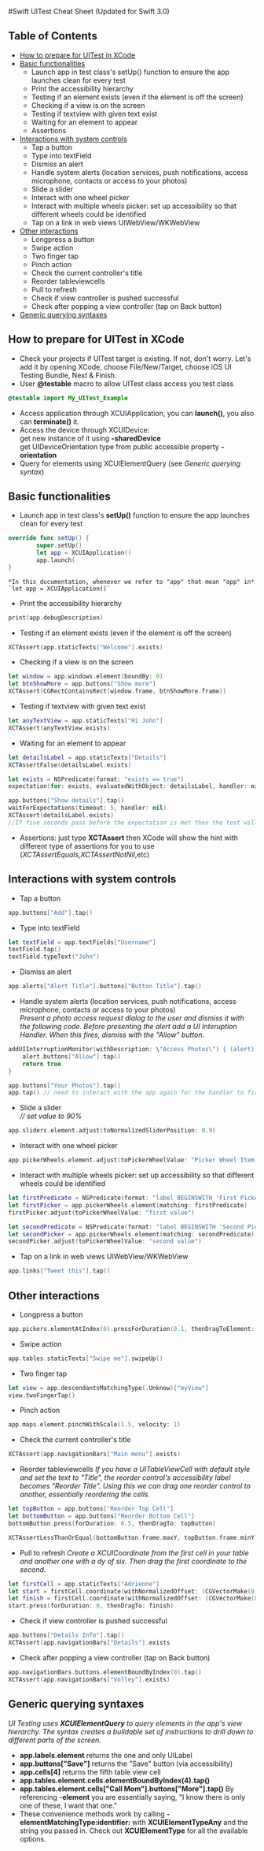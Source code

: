 #Swift UITest Cheat Sheet (Updated for Swift 3.0)

## Table of Contents

* [How to prepare for UITest in XCode](#how-to-prepare-for-uitest-in-xcode)
* [Basic functionalities](#basic-functionalities)
  * Launch app in test class's setUp() function to ensure the app launches clean for every test
  * Print the accessibility hierarchy
  * Testing if an element exists (even if the element is off the screen)
  * Checking if a view is on the screen
  * Testing if textview with given text exist
  * Waiting for an element to appear
  * Assertions 
* [Interactions with system controls](#interactions-with-system-controls)
  * Tap a button
  * Type into textField
  * Dismiss an alert
  * Handle system alerts (location services, push notifications, access microphone, contacts or access to your photos)
  * Slide a slider
  * Interact with one wheel picker
  * Interact with multiple wheels picker: set up accessibility so that different wheels could be identified
  * Tap on a link in web views UIWebView/WKWebView
* [Other interactions](#other-interactions)
  * Longpress a button
  * Swipe action
  * Two finger tap
  * Pinch action
  * Check the current controller's title
  * Reorder tableviewcells
  * Pull to refresh
  * Check if view controller is pushed successful
  * Check after popping a view controller (tap on Back button)
* [Generic querying syntaxes](#generic-querying-syntaxes)

## How to prepare for UITest in XCode
- Check your projects if UITest target is existing. If not, don't worry. Let's add it by opening XCode, choose File/New/Target, choose iOS UI Testing Bundle, Next & Finish.
- User **@testable** macro to allow UITest class access you test class  
```swift 
@testable import My_UITest_Example
```   
- Access application through XCUIApplication, you can **launch()**, you also can **terminate()** it.
- Access the device through XCUIDevice:   
	get new instance of it using **-sharedDevice**   
	get UIDeviceOrientation type from public accessible property **-orientation**
- Query for elements using XCUIElementQuery (see *Generic querying syntax*)

## Basic functionalities
- Launch app in test class's **setUp()** function to ensure the app launches clean for every test    
```swift
override func setUp() {    
        super.setUp()    
		let app = XCUIApplication()    
        app.launch(    
}
```
	*In this ducumentation, whenever we refer to "app" that mean "app" in* `let app = XCUIApplication()`
- Print the accessibility hierarchy
```swift
print(app.debugDescription)
```
- Testing if an element exists (even if the element is off the screen)
```swift
XCTAssert(app.staticTexts["Welcome"].exists)
```
- Checking if a view is on the screen
```swift
let window = app.windows.element(boundBy: 0)
let btnShowMore = app.buttons["Show more"]
XCTAssert(CGRectContainsRect(window.frame, btnShowMore.frame))
```
- Testing if textview with given text exist
```swift
let anyTextView = app.staticTexts["Hi John"]
XCTAssert(anyTextView.exists)
```

- Waiting for an element to appear
```swift
let detailsLabel = app.staticTexts["Details"]
XCTAssertFalse(detailsLabel.exists)

let exists = NSPredicate(format: "exists == true")
expectation(for: exists, evaluatedWithObject: detailsLabel, handler: nil)

app.buttons["Show details"].tap()
waitForExpectations(timeout: 5, handler: nil)
XCTAssert(detailsLabel.exists)
//If five seconds pass before the expectation is met then the test will fail.
```

- Assertions: just type **XCTAssert** then XCode will show the hint with different type of assertions for you to use (*XCTAssertEquals*,*XCTAssertNotNil*,etc)

## Interactions with system controls
- Tap a button
```swift
app.buttons["Add"].tap()
```

- Type into textField
```swift
let textField = app.textFields["Username"]
textField.tap()
textField.typeText("John")
```

- Dismiss an alert
```swift
app.alerts["Alert Title"].buttons["Button Title"].tap()
```

- Handle system alerts (location services, push notifications, access microphone, contacts or access to your photos)   
	*Present a photo access request dialog to the user and dismiss it with the following code. Before presenting the alert add a UI Interuption Handler. When this fires, dismiss with the "Allow" button.*

```swift
addUIInterruptionMonitor(withDescription: \"Access Photos\") { (alert) -> Bool in
	alert.buttons["Allow"].tap()
    return true
}

app.buttons["Your Photos"].tap()
app.tap() // need to interact with the app again for the handler to fire
```

- Slide a slider   
*// set value to 90%*   
```swift
app.sliders.element.adjust(toNormalizedSliderPosition: 0.9)
```

- Interact with one wheel picker
```swift
app.pickerWheels.element.adjust(toPickerWheelValue: "Picker Wheel Item Title")
```

- Interact with multiple wheels picker: set up accessibility so that different wheels could be identified   
```swift
let firstPredicate = NSPredicate(format: "label BEGINSWITH 'First Picker'")
let firstPicker = app.pickerWheels.element(matching: firstPredicate)
firstPicker.adjust(toPickerWheelValue: "first value")

let secondPredicate = NSPredicate(format: "label BEGINSWITH 'Second Picker'")
let secondPicker = app.pickerWheels.element(matching: secondPredicate)
secondPicker.adjust(toPickerWheelValue: "second value")
```

- Tap on a link in web views UIWebView/WKWebView
```swift
app.links["Tweet this"].tap()
```

## Other interactions

- Longpress a button
```swift
app.pickers.elementAtIndex(0).pressForDuration(0.1, thenDragToElement: someElement)
```

- Swipe action
```swift
app.tables.staticTexts["Swipe me"].swipeUp()
```

- Two finger tap
```swift
let view = app.descendantsMatchingType(.Unknow)["myView"]
view.twoFingerTap()
```

- Pinch action
```swift
app.maps.element.pinchWithScale(1.5, velocity: 1)
```

- Check the current controller's title
```swift
XCTAssert(app.navigationBars["Main menu"].exists)
```

- Reorder tableviewcells
*If you have a UITableViewCell with default style and set the text to "Title", the reorder control's accessibility label becomes "Reorder Title". Using this we can drag one reorder control to another, essentially reordering the cells.*
```swift
let topButton = app.buttons["Reorder Top Cell"]
let bottomButton = app.buttons["Reorder Bottom Cell"]
bottomButton.press(forDuration: 0.5, thenDragTo: topButton)

XCTAssertLessThanOrEqual(bottomButton.frame.maxY, topButton.frame.minY)
```

- Pull to refresh
*Create a XCUICoordinate from the first cell in your table and another one with a dy of six. Then drag the first coordinate to the second.*
```swift
let firstCell = app.staticTexts["Adrienne"]
let start = firstCell.coordinate(withNormalizedOffset: (CGVectorMake(0, 0))
let finish = firstCell.coordinate(withNormalizedOffset: (CGVectorMake(0, 6))
start.press(forDuration: 0, thenDragTo: finish)
```

- Check if view controller is pushed successful
```swift
app.buttons["Details Info"].tap()   
XCTAssert(app.navigationBars["Details"].exists
```

- Check after popping a view controller (tap on Back button)
```swift
app.navigationBars.buttons.elementBoundByIndex(0).tap()
XCTAssert(app.navigationBars["Volley"].exists)
```

## Generic querying syntaxes
*UI Testing uses **XCUIElementQuery** to query elements in the app's view hierarchy. The syntax creates a buildable set of instructions to drill down to different parts of the screen.*

- **app.labels.element** returns the one and only UILabel
- **app.buttons["Save"]** returns the "Save" button (via accessibility)
- **app.cells[4]** returns the fifth table view cell
- **app.tables.element.cells.elementBoundByIndex(4).tap()**
- **app.tables.element.cells["Call Mom"].buttons["More"].tap()**
	By referencing **-element** you are essentially saying, "I know there is only one of these, I want that one."
- These convenience methods work by calling **-elementMatchingType:identifier:** with **XCUIElementTypeAny** and the string you passed in. Check out **XCUIElementType** for all the available options.
